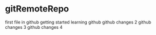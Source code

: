  # gitRemoteRepo
first file in github
getting started learning github
github changes 2
github changes 3
github changes 4
